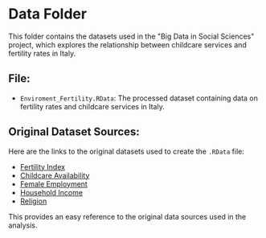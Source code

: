 # Data Folder

This folder contains the datasets used in the "Big Data in Social Sciences" project, which explores the relationship between childcare services and fertility rates in Italy.

## File:
- `Enviroment_Fertility.RData`: The processed dataset containing data on fertility rates and childcare services in Italy.

## Original Dataset Sources:
Here are the links to the original datasets used to create the `.RData` file:

- [Fertility Index](http://dati.istat.it/Index.aspx?DataSetCode=DCIS_FECONDITA1&Lang=en)
- [Childcare Availability](http://dati.istat.it/index.aspx?queryid=23229)
- [Female Employment](https://esploradati.istat.it/databrowser/#/it/dw/categories/IT1,Z0500LAB,1.0/LAB_OFFER/LAB_OFF_EMPLOY/DCCV_TAXOCCU1/IT1,150_915_DF_DCCV_TAXOCCU1_4,1.0)
- [Household Income](http://dati.istat.it/index.aspx?queryid=22919)
- [Religion](http://dati.istat.it/index.aspx?queryid=24349)

This provides an easy reference to the original data sources used in the analysis.
